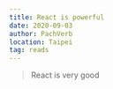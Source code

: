```yaml
---
title: React is powerful
date: 2020-09-03
author: PachVerb
location: Taipei
tag: reads
---
```

> React is very good
<vue-disqus/>